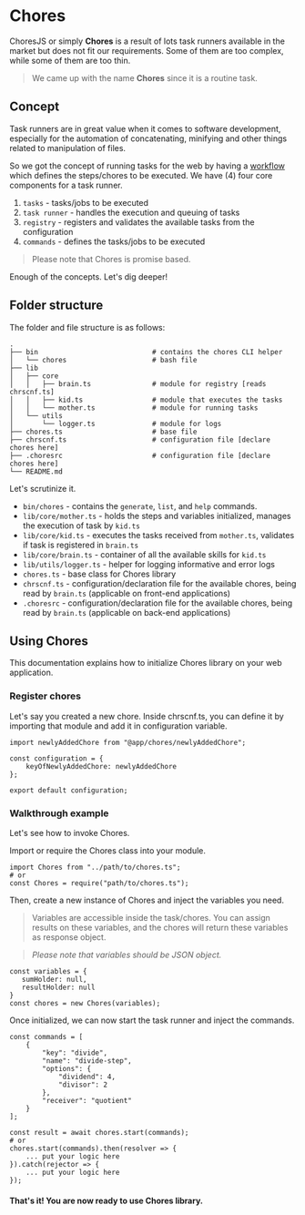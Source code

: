 # Chores

ChoresJS or simply **Chores** is a result of lots task runners available in the market but does not fit our requirements. Some of them are too complex, while some of them are too thin.

> We came up with the name **Chores** since it is a routine task.

## Concept
Task runners are in great value when it comes to software development, especially for the automation of concatenating, minifying and other things related to manipulation of files.

So we got the concept of running tasks for the web by having a [workflow](https://gitlab.com/jnmrclmbsjse/choresjs/-/blob/master/docs/WORKFLOW.md) which defines the steps/chores to be executed. We have (4) four core components for a task runner.

1. `tasks` - tasks/jobs to be executed
2. `task runner` - handles the execution and queuing of tasks
3. `registry` - registers and validates the available tasks from the configuration
4. `commands` - defines the tasks/jobs to be executed

> Please note that Chores is promise based.

Enough of the concepts. Let's dig deeper!

## Folder structure

The folder and file structure is as follows:
```
.
├── bin                            # contains the chores CLI helper
│   └── chores                     # bash file
├── lib
│   ├── core
│   │   ├── brain.ts               # module for registry [reads chrscnf.ts]
│   │   ├── kid.ts                 # module that executes the tasks
│   │   └── mother.ts              # module for running tasks
│   └── utils
│       └── logger.ts              # module for logs
├── chores.ts                      # base file
├── chrscnf.ts                     # configuration file [declare chores here]
├── .choresrc                      # configuration file [declare chores here]
└── README.md
```
Let's scrutinize it.

- `bin/chores` - contains the `generate`, `list`, and `help` commands.
- `lib/core/mother.ts` - holds the steps and variables initialized, manages the execution of task by `kid.ts`
- `lib/core/kid.ts` - executes the tasks received from `mother.ts`, validates if task is registered in `brain.ts`
- `lib/core/brain.ts` - container of all the available skills for `kid.ts`
- `lib/utils/logger.ts` - helper for logging informative and error logs
- `chores.ts` - base class for Chores library
- `chrscnf.ts` - configuration/declaration file for the available chores, being read by `brain.ts` (applicable on front-end applications)
- `.choresrc` - configuration/declaration file for the available chores, being read by `brain.ts` (applicable on back-end applications)


## Using Chores
This documentation explains how to initialize Chores library on your web application.

### Register chores

Let's say you created a new chore. Inside chrscnf.ts, you can define it by importing that module and add it in configuration variable.
```
import newlyAddedChore from "@app/chores/newlyAddedChore";

const configuration = {
    keyOfNewlyAddedChore: newlyAddedChore
};

export default configuration;
```
### Walkthrough example

Let's see how to invoke Chores.

Import or require the Chores class into your module.
```
import Chores from "../path/to/chores.ts";
# or
const Chores = require("path/to/chores.ts");
```
Then, create a new instance of Chores and inject the variables you need.
> Variables are accessible inside the task/chores. You can assign results on these variables, and the chores will return these variables as response object.

> *Please note that variables should be JSON object.*
```
const variables = {
   sumHolder: null,
   resultHolder: null
}
const chores = new Chores(variables);
```
Once initialized, we can now start the task runner and inject the commands.
```
const commands = [
    {
        "key": "divide",
        "name": "divide-step",
        "options": {
            "dividend": 4,
            "divisor": 2
        },
        "receiver": "quotient"
    }
];

const result = await chores.start(commands);
# or
chores.start(commands).then(resolver => {
    ... put your logic here
}).catch(rejector => {
    ... put your logic here
});
```

#### That's it! You are now ready to use Chores library.